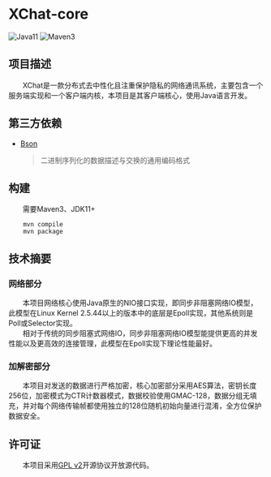# XChat-core

![Java11](https://img.shields.io/badge/Java-11-red)
![Maven3](https://img.shields.io/badge/MAVEN-3-blue)

## 项目描述

&emsp;&emsp;XChat是一款分布式去中性化且注重保护隐私的网络通讯系统，主要包含一个服务端实现和一个客户端内核，本项目是其客户端核心，使用Java语言开发。

## 第三方依赖

- [Bson](https://bsonspec.org/)
    > 二进制序列化的数据描述与交换的通用编码格式

## 构建

&emsp;&emsp;需要Maven3、JDK11+

```
    mvn compile
    mvn package
```

## 技术摘要

### 网络部分

&emsp;&emsp;本项目网络核心使用Java原生的NIO接口实现，即同步非阻塞网络IO模型，此模型在Linux Kernel 2.5.44以上的版本中的底层是Epoll实现，其他系统则是Poll或Selector实现。  
&emsp;&emsp;相对于传统的同步阻塞式网络IO，同步非阻塞网络IO模型能提供更高的并发性能以及更高效的连接管理，此模型在Epoll实现下理论性能最好。

### 加解密部分

&emsp;&emsp;本项目对发送的数据进行严格加密，核心加密部分采用AES算法，密钥长度256位，加密模式为CTR计数器模式，数据校验使用GMAC-128，数据分组无填充，并对每个网络传输帧都使用独立的128位随机初始向量进行混淆，全方位保护数据安全。

## 许可证

&emsp;&emsp;本项目采用[GPL v2](https://www.gnu.org/licenses/old-licenses/gpl-2.0.txt)开源协议开放源代码。
